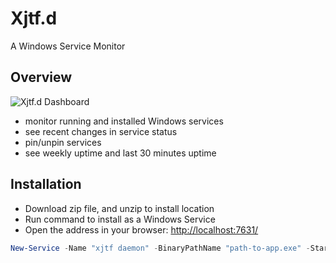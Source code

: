 # Xjtf.d

A Windows Service Monitor

## Overview

![Xjtf.d Dashboard](https://i.imgur.com/nxSx0py.png)

- monitor running and installed Windows services
- see recent changes in service status
- pin/unpin services
- see weekly uptime and last 30 minutes uptime

## Installation

- Download zip file, and unzip to install location
- Run command to install as a Windows Service
- Open the address in your browser: [http://localhost:7631/](http://localhost:7631/)

```powershell
New-Service -Name "xjtf daemon" -BinaryPathName "path-to-app.exe" -StartupType "Automatic"
```
